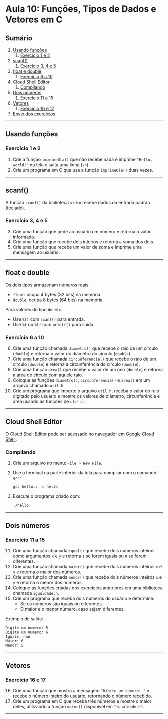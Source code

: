 # Aula 10: Funções, Tipos de Dados e Vetores em C

## Sumário
1. [Usando funções](#usando-funções)
   1. [Exercício 1 e 2](#exercício-1-e-2)
2. [scanf()](#scanf)
   1. [Exercício 3, 4 e 5](#exercício-3-4-e-5)
3. [float e double](#float-e-double)
   1. [Exercício 6 a 10](#exercício-6-a-10)
4. [Cloud Shell Editor](#cloud-shell-editor)
   1. [Compilando](#compilando)
5. [Dois números](#dois-números)
   1. [Exercício 11 a 15](#exercício-11-a-15)
6. [Vetores](#vetores)
   1. [Exercício 16 e 17](#exercício-16-e-17)
7. [Envio dos exercícios](#envio-dos-exercícios)

---

## Usando funções

### Exercício 1 e 2

1. Crie a função `imprimeOla()` que não recebe nada e imprime `"Hello, world!"` na tela e salta uma linha (`\n`).
2. Crie um programa em C que usa a função `imprimeOla()` duas vezes.

---

## scanf()

A função `scanf()` da biblioteca `stdio` recebe dados da entrada padrão (teclado).

### Exercício 3, 4 e 5

3. Crie uma função que pede ao usuário um número e retorna o valor informado.
4. Crie uma função que recebe dois inteiros e retorna a soma dos dois.
5. Crie uma função que recebe um valor de soma e imprime uma mensagem ao usuário.

---

## float e double

Os dois tipos armazenam números reais:
- `float`: ocupa 4 bytes (32 bits) na memória.
- `double`: ocupa 8 bytes (64 bits) na memória.

Para valores do tipo `double`:
- Use `%lf` com `scanf()` para entrada.
- Use `%f` ou `%lf` com `printf()` para saída.

### Exercício 6 a 10

6. Crie uma função chamada `diametro()` que recebe o raio de um círculo (`double`) e retorna o valor do diâmetro do círculo (`double`).
7. Crie uma função chamada `circunferencia()` que recebe o raio de um círculo (`double`) e retorna a circunferência do círculo (`double`).
8. Crie uma função `area()` que recebe o valor de um raio (`double`) e retorna a área do círculo com aquele raio.
9. Coloque as funções `diametro()`, `circunferencia()` e `area()` em um arquivo chamado `util.h`.
10. Crie um programa que importe o arquivo `util.h`, receba o valor do raio digitado pelo usuário e mostre os valores de diâmetro, circunferência e área usando as funções de `util.h`.

---

## Cloud Shell Editor

O Cloud Shell Editor pode ser acessado no navegador em [Google Cloud Shell](http://shell.cloud.google.com).

### Compilando

1. Crie um arquivo no menu: `File > New File`.
2. Use o terminal na parte inferior da tela para compilar com o comando `gcc`:

   ```bash
   gcc hello.c -o hello
   ```

3. Execute o programa criado com:

   ```bash
   ./hello
   ```

---

## Dois números

### Exercício 11 a 15

11. Crie uma função chamada `igual()` que recebe dois números inteiros como argumentos `x` e `y` e retorna `1` se forem iguais ou `0` se forem diferentes.
12. Crie uma função chamada `maior()` que recebe dois números inteiros `x` e `y` e retorna o maior dos números.
13. Crie uma função chamada `menor()` que recebe dois números inteiros `x` e `y` e retorna o menor dos números.
14. Coloque as funções criadas nos exercícios anteriores em uma biblioteca chamada `igualdade.h`.
15. Crie um programa que receba dois números do usuário e determine:
    - Se os números são iguais ou diferentes.
    - O maior e o menor número, caso sejam diferentes.

Exemplo de saída:

```
Digite um numero: 5
Digite um numero: 6
Iguais: nao
Maior: 6
Menor: 5
```

---

## Vetores

### Exercício 16 e 17

16. Crie uma função que mostra a mensagem `"Digite um numero: "` e recebe o número inteiro do usuário, retornando o número recebido.
17. Crie um programa em C que receba três números e mostre o maior deles, utilizando a função `maior()` disponível em `"igualdade.h"`.

---
